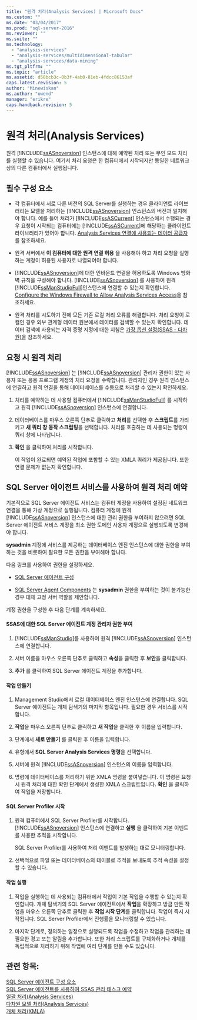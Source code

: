 ```yaml
---
title: "원격 처리(Analysis Services) | Microsoft Docs"
ms.custom: ""
ms.date: "03/04/2017"
ms.prod: "sql-server-2016"
ms.reviewer: ""
ms.suite: ""
ms.technology: 
  - "analysis-services"
  - "analysis-services/multidimensional-tabular"
  - "analysis-services/data-mining"
ms.tgt_pltfrm: ""
ms.topic: "article"
ms.assetid: d58bcb3c-0b3f-4ab0-81eb-4fdcc86153af
caps.latest.revision: 5
author: "Minewiskan"
ms.author: "owend"
manager: "erikre"
caps.handback.revision: 5
---
```

# 원격 처리(Analysis Services)
  원격 [!INCLUDE[ssASnoversion](../../includes/ssasnoversion-md.md)] 인스턴스에 대해 예약된 처리 또는 무인 모드 처리를 실행할 수 있습니다. 여기서 처리 요청은 한 컴퓨터에서 시작되지만 동일한 네트워크상의 다른 컴퓨터에서 실행됩니다.  
  
## 필수 구성 요소  
  
-   각 컴퓨터에서 서로 다른 버전의 SQL Server를 실행하는 경우 클라이언트 라이브러리는 모델을 처리하는 [!INCLUDE[ssASnoversion](../../includes/ssasnoversion-md.md)] 인스턴스의 버전과 일치해야 합니다. 예를 들어 처리가 [!INCLUDE[ssASCurrent](../../includes/ssascurrent-md.md)] 인스턴스에서 수행되는 경우 요청이 시작되는 컴퓨터에는 [!INCLUDE[ssASCurrent](../../includes/ssascurrent-md.md)]에 해당하는 클라이언트 라이브러리가 있어야 합니다. [Analysis Services 연결에 사용되는 데이터 공급자](../../analysis-services/instances/data-providers-used-for-analysis-services-connections.md)를 참조하세요.  
  
-   원격 서버에서 **이 컴퓨터에 대한 원격 연결 허용** 을 사용해야 하고 처리 요청을 실행하는 계정이 허용된 사용자로 나열되어야 합니다.  
  
-   [!INCLUDE[ssASnoversion](../../includes/ssasnoversion-md.md)]에 대한 인바운드 연결을 허용하도록 Windows 방화벽 규칙을 구성해야 합니다. [!INCLUDE[ssASnoversion](../../includes/ssasnoversion-md.md)] 를 사용하여 원격 [!INCLUDE[ssManStudioFull](../../includes/ssmanstudiofull-md.md)]인스턴스에 연결할 수 있는지 확인합니다. [Configure the Windows Firewall to Allow Analysis Services Access](../../analysis-services/instances/configure-the-windows-firewall-to-allow-analysis-services-access.md)을 참조하세요.  
  
-   원격 처리를 시도하기 전에 모든 기존 로컬 처리 오류를 해결합니다. 처리 요청이 로컬인 경우 외부 관계형 데이터 원본에서 데이터를 검색할 수 있는지 확인합니다. 데이터 검색에 사용되는 자격 증명 지정에 대한 지침은 [가장 옵션 설정&#40;SSAS - 다차원&#41;](../../analysis-services/multidimensional-models/set-impersonation-options-ssas-multidimensional.md)을 참조하세요.  
  
## 요청 시 원격 처리  
 [!INCLUDE[ssASnoversion](../../includes/ssasnoversion-md.md)] 는 [!INCLUDE[ssASnoversion](../../includes/ssasnoversion-md.md)] 관리자 권한이 있는 사용자 또는 응용 프로그램 계정의 처리 요청을 수락합니다. 관리자인 경우 원격 인스턴스에 연결하고 원격 연결을 통해 데이터베이스를 수동으로 처리할 수 있는지 확인하세요.  
  
1.  처리를 예약하는 데 사용할 컴퓨터에서 [!INCLUDE[ssManStudioFull](../../includes/ssmanstudiofull-md.md)] 를 시작하고 원격 [!INCLUDE[ssASnoversion](../../includes/ssasnoversion-md.md)] 인스턴스에 연결합니다.  
  
2.  데이터베이스를 마우스 오른쪽 단추로 클릭하고 **처리**를 선택한 후 **스크립트**를 가리키고 **새 쿼리 창 동작 스크립팅**을 선택합니다. 처리를 호출하는 데 사용되는 명령이 쿼리 창에 나타납니다.  
  
3.  **확인** 을 클릭하여 처리를 시작합니다.  
  
     이 작업이 완료되면 예약된 작업에 포함할 수 있는 XMLA 쿼리가 제공됩니다. 또한 연결 문제가 없는지 확인합니다.  
  
## SQL Server 에이전트 서비스를 사용하여 원격 처리 예약  
 기본적으로 SQL Server 에이전트 서비스는 컴퓨터 계정을 사용하여 설정된 네트워크 연결을 통해 가상 계정으로 실행됩니다. 컴퓨터 계정에 원격 [!INCLUDE[ssASnoversion](../../includes/ssasnoversion-md.md)] 인스턴스에 대한 관리 권한을 부여하지 않으려면 SQL Server 에이전트 서비스 계정을 최소 권한 도메인 사용자 계정으로 실행되도록 변경해야 합니다.  
  
 **sysadmin** 계정에 서비스를 제공하는 데이터베이스 엔진 인스턴스에 대한 권한을 부여하는 것을 비롯하여 필요한 모든 권한을 부여해야 합니다.  
  
 다음 링크를 사용하여 권한을 설정하세요.  
  
-   [SQL Server 에이전트 구성](../../ssms/agent/configure-sql-server-agent.md)  
  
-   [SQL Server Agent Components](../../ssms/agent/sql-server-agent.md#Components) 는 **sysadmin** 권한을 부여하는 것이 불가능한 경우 대체 고정 서버 역할을 제안합니다.  
  
 계정 권한을 구성한 후 다음 단계를 계속하세요.  
  
#### SSAS에 대한 SQL Server 에이전트 계정 관리자 권한 부여  
  
1.  [!INCLUDE[ssManStudio](../../includes/ssmanstudio-md.md)]를 사용하여 원격 [!INCLUDE[ssASnoversion](../../includes/ssasnoversion-md.md)] 인스턴스에 연결합니다.  
  
2.  서버 이름을 마우스 오른쪽 단추로 클릭하고 **속성**을 클릭한 후 **보안**을 클릭합니다.  
  
3.  **추가** 를 클릭하여 SQL Server 에이전트 계정을 추가합니다.  
  
#### 작업 만들기  
  
1.  Management Studio에서 로컬 데이터베이스 엔진 인스턴스에 연결합니다. SQL Server 에이전트는 개체 탐색기의 마지막 항목입니다. 필요한 경우 서비스를 시작합니다.  
  
2.  **작업**을 마우스 오른쪽 단추로 클릭하고 **새 작업**을 클릭한 후 이름을 입력합니다.  
  
3.  단계에서 **새로 만들기** 를 클릭한 후 이름을 입력합니다.  
  
4.  유형에서 **SQL Server Analysis Services 명령**을 선택합니다.  
  
5.  서버에 원격 [!INCLUDE[ssASnoversion](../../includes/ssasnoversion-md.md)] 인스턴스의 이름을 입력합니다.  
  
6.  명령에 데이터베이스를 처리하기 위한 XMLA 명령을 붙여넣습니다. 이 명령은 요청 시 원격 처리에 대한 확인 단계에서 생성한 XMLA 스크립트입니다. **확인** 을 클릭하여 작업을 저장합니다.  
  
#### SQL Server Profiler 시작  
  
1.  원격 컴퓨터에서 SQL Server Profiler를 시작합니다. [!INCLUDE[ssASnoversion](../../includes/ssasnoversion-md.md)] 인스턴스에 연결하고 **실행** 을 클릭하여 기본 이벤트를 사용한 추적을 시작합니다.  
  
     SQL Server Profiler를 사용하여 처리 이벤트를 발생하는 대로 모니터링합니다.  
  
2.  선택적으로 파일 또는 데이터베이스의 테이블로 추적을 보내도록 추적 속성을 설정할 수 있습니다.  
  
#### 작업 실행  
  
1.  작업을 실행하는 데 사용되는 컴퓨터에서 작업이 기본 작업을 수행할 수 있는지 확인합니다. 개체 탐색기의 SQL Server 에이전트에서 **작업**을 확장하고 방금 만든 작업을 마우스 오른쪽 단추로 클릭한 후 **작업 시작 단계**를 클릭합니다. 작업이 즉시 시작됩니다. SQL Server Profiler에서 진행률을 모니터링할 수 있습니다.  
  
2.  마지막 단계로, 정의하는 일정으로 실행되도록 작업을 수정하고 작업을 관리하는 데 필요한 경고 또는 알림을 추가합니다. 또한 처리 스크립트를 구체화하거나 개체를 독립적으로 처리하기 위해 작업에 여러 단계를 만들 수도 있습니다.  
  
## 관련 항목:  
 [SQL Server 에이전트 구성 요소](../../ssms/agent/sql-server-agent.md#Components)   
 [SQL Server 에이전트를 사용하여 SSAS 관리 태스크 예약](../../analysis-services/instances/schedule-ssas-administrative-tasks-with-sql-server-agent.md)   
 [일괄 처리&#40;Analysis Services&#41;](../../analysis-services/multidimensional-models/batch-processing-analysis-services.md)   
 [다차원 모델 처리&#40;Analysis Services&#41;](../../analysis-services/multidimensional-models/processing-a-multidimensional-model-analysis-services.md)   
 [개체 처리&#40;XMLA&#41;](../../analysis-services/multidimensional-models-scripting-language-assl-xmla/processing-objects-xmla.md)  
  
  